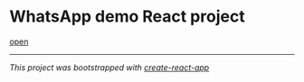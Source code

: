 # WhatsApp demo React project

[open](https://yygthb.github.io/whatsApp-demo/)


___
_This project was bootstrapped with [create-react-app](https://create-react-app.dev/)_




